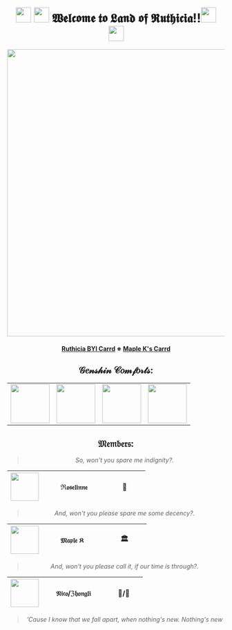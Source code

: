 <div align="center">
  
<h1><img src="https://media.giphy.com/media/v1.Y2lkPTc5MGI3NjExMnEzbnJzd2Nvd210bnI4eXU4YmY0ZmM0dTFvMDlrN3gyNXVnb2d1YSZlcD12MV9pbnRlcm5hbF9naWZfYnlfaWQmY3Q9cw/AlyTktm4S5XtX8N0KJ/source.gif" width="35"> <img src="https://media.giphy.com/media/v1.Y2lkPTc5MGI3NjExM2lwZGduY2lldWUyanhraTUxYjAxbHI1OHB4ZjVuM3dtNW9qZGZlYyZlcD12MV9pbnRlcm5hbF9naWZfYnlfaWQmY3Q9cw/WmwsywcnaPCwlHNfQe/source.gif" width="35"> 𝖂𝖊𝖑𝖈𝖔𝖒𝖊 𝖙𝖔 𝕷𝖆𝖓𝖉 𝖔𝖋 𝕽𝖚𝖙𝖍𝖎𝖈𝖎𝖆!!<img src="https://media.giphy.com/media/v1.Y2lkPTc5MGI3NjExM2lwZGduY2lldWUyanhraTUxYjAxbHI1OHB4ZjVuM3dtNW9qZGZlYyZlcD12MV9pbnRlcm5hbF9naWZfYnlfaWQmY3Q9cw/WmwsywcnaPCwlHNfQe/source.gif" width="35"> <img src="https://media.giphy.com/media/v1.Y2lkPTc5MGI3NjExMnEzbnJzd2Nvd210bnI4eXU4YmY0ZmM0dTFvMDlrN3gyNXVnb2d1YSZlcD12MV9pbnRlcm5hbF9naWZfYnlfaWQmY3Q9cw/AlyTktm4S5XtX8N0KJ/source.gif" width="35"></h1>
</div>


<div align="center">

  <a href="https://ruthiciasys.carrd.co/"><img src="https://media.giphy.com/media/v1.Y2lkPTc5MGI3NjExc3dycDhqZmF4dDNjZG90Mzh6OHAzbXNjMjZkcTQzOGRqb25pOGI2ayZlcD12MV9pbnRlcm5hbF9naWZfYnlfaWQmY3Q9Zw/ROgOCwvQTfT5bBjB8X/giphy.gif" width="665"></a>

<h4>
  
<a href="https://ruthiciasys.carrd.co/">Ruthicia BYI Carrd</a>
※
<a href="https://maple-k.carrd.co/">Maple K's Carrd</a>
  
</h4>

 <h2> 𝒢𝑒𝓃𝓈𝒽𝒾𝓃 𝒞𝑜𝓂𝒻𝑜𝓇𝓉𝓈: </h2>

<table border="0" cellpadding="10" cellspacing="5" width="100"><tr>
<td><a href="https://www.deviantart.com/doosio"><img src="https://media.giphy.com/media/1IEDvLAcQZWXeA7XDy/giphy.gif" width="90"> </a></td>
<td><a href="https://www.deviantart.com/doosio"><img src="https://media.giphy.com/media/LBHRfcUKGB3nOJsmC7/giphy.gif" width="90"> </a></td>
<td><a href="https://www.deviantart.com/doosio"> <img src="https://media.giphy.com/media/K8ygXEZpfBWfpgRK5o/source.gif" width="90"> </a> </td>
<td><a href="https://www.deviantart.com/doosio"><img src="https://media.giphy.com/media/yMLGvrk1VV0ZKdtbg9/source.gif" width="90"> </a></td>
</tr></table>
  
 
  
 <h2> 𝔐𝔢𝔪𝔟𝔢𝔯𝔰: </h2>
  
  <blockquote><i>So, won't you spare me indignity?.</i></blockquote>


|<a href="https://www.deviantart.com/doosio"><img src="https://media.giphy.com/media/rt57n2FOfNSpFNVOu1/source.gif" width="65"></a>|              ℜ𝔬𝔰𝔢𝔩𝔦𝔫𝔫𝔢              |               🌙                |
| :-------------: | :-------------: | :-------------: |

<blockquote><i>And, won't you please spare me some decency?.</i></blockquote>

|<a href="https://www.deviantart.com/doosio"><img src="https://media.giphy.com/media/xKGR1Z4odA5Cm1ZEOh/source.gif" width="65"></a>|               𝔐𝔞𝔭𝔩𝔢 𝔎                |               🏛                |
| :-------------: | :-------------: | :-------------: |

<blockquote><i>And, won't you please call it, if our time is through?.</i></blockquote>

|<a href="https://www.deviantart.com/doosio"><img src="https://media.giphy.com/media/4GIg6l0sq8ezKSfMes/giphy.gif" width="65"></a>|            𝔑𝔦𝔠𝔬/ℨ𝔥𝔬𝔫𝔤𝔩𝔦            |            🍵/🔶             |
| :-------------: | :-------------: | :-------------: |

<blockquote><i>'Cause I know that we fall apart, when nothing's new. Nothing's new</i></blockquote>
<!---
Ruthiciasys/Ruthiciasys is a ✨ special ✨ repository because its `README.md` (this file) appears on your GitHub profile.
You can click the Preview link to take a look at your changes.
--->
